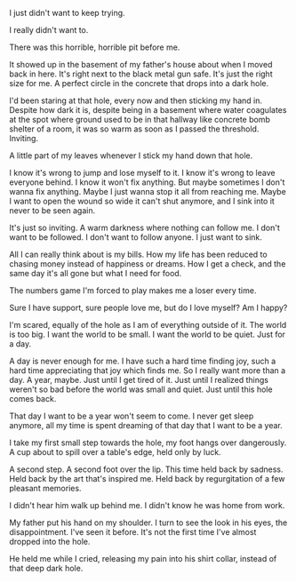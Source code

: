I just didn't want to keep trying. 

I really didn't want to.

There was this horrible, horrible pit before me. 

It showed up in the basement of my father's house about when I moved back in here. It's right next to the black metal gun safe. It's just the right size for me. A perfect circle in the concrete that drops into a dark hole. 

I'd been staring at that hole, every now and then sticking my hand in. Despite how dark it is, despite being in a basement where water coagulates at the spot where ground used to be in that hallway like concrete bomb shelter of a room, it was so warm as soon as I passed the threshold. Inviting.

A little part of my leaves whenever I stick my hand down that hole.

I know it's wrong to jump and lose myself to it. I know it's wrong to leave everyone behind. I know it won't fix anything. But maybe sometimes I don't wanna fix anything. Maybe I just wanna stop it all from reaching me. Maybe I want to open the wound so wide it can't shut anymore, and I sink into it never to be seen again. 

It's just so inviting. A warm darkness where nothing can follow me. I don't want to be followed. I don't want to follow anyone. I just want to sink.

All I can really think about is my bills. How my life has been reduced to chasing money instead of happiness or dreams. How I get a check, and the same day it's all gone but what I need for food. 

The numbers game I'm forced to play makes me a loser every time. 

Sure I have support, sure people love me, but do I love myself? Am I happy? 

I'm scared, equally of the hole as I am of everything outside of it. The world is too big. I want the world to be small. I want the world to be quiet. Just for a day. 

A day is never enough for me. I have such a hard time finding joy, such a hard time appreciating that joy which finds me. So I really want more than a day. A year, maybe. Just until I get tired of it. Just until I realized things weren't so bad before the world was small and quiet. Just until this hole comes back. 

That day I want to be a year won't seem to come. I never get sleep anymore, all my time is spent dreaming of that day that I want to be a year. 

I take my first small step towards the hole, my foot hangs over dangerously. A cup about to spill over a table's edge, held only by luck. 

A second step. A second foot over the lip. This time held back by sadness. Held back by the art that's inspired me. Held back by regurgitation of a few pleasant memories. 

I didn't hear him walk up behind me. I didn't know he was home from work. 

My father put his hand on my shoulder. I turn to see the look in his eyes, the disappointment. I've seen it before. It's not the first time I've almost dropped into the hole. 

He held me while I cried, releasing my pain into his shirt collar, instead of that deep dark hole.